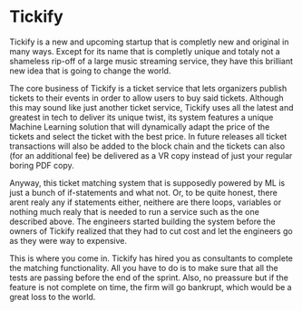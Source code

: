 # Tickify

Tickify is a new and upcoming startup that is completly new and original in many ways. Except for its name
that is completly unique and totaly not a shameless rip-off of a large music streaming service, they
have this brilliant new idea that is going to change the world.

The core business of Tickify is a ticket service that lets organizers publish tickets to their events in order to
allow users to buy said tickets. Although this may sound like just another ticket service, Tickify uses all the
latest and greatest in tech to deliver its unique twist, its system features a unique Machine Learning solution
that will dynamically adapt the price of the tickets and select the ticket with the best price. In future releases
all ticket transactions will also be added to the block chain and the tickets can also (for an additional fee)
be delivered as a VR copy instead of just your regular boring PDF copy.

Anyway, this ticket matching system that is supposedly powered by ML is just a bunch of if-statements and what not.
Or, to be quite honest, there arent realy any if statements either, neithere are there loops, variables or nothing
much realy that is needed to run a service such as the one described above. The engineers started building the
system before the owners of Tickify realized that they had to cut cost and let the engineers go as they were way to
expensive.

This is where you come in. Tickify has hired you as consultants to complete the matching functionality. All
you have to do is to make sure that all the tests are passing before the end of the sprint. Also, no preassure
but if the feature is not complete on time, the firm will go bankrupt, which would be a great loss to the world.